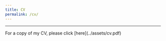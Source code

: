 ```yaml
---
title: CV
permalink: /cv/
---
```


<hr>
For a copy of my CV, please click [here](../assets/cv.pdf)



